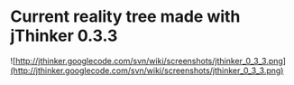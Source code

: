 # Current reality tree made with jThinker 0.3.3 #

![http://jthinker.googlecode.com/svn/wiki/screenshots/jthinker_0_3_3.png](http://jthinker.googlecode.com/svn/wiki/screenshots/jthinker_0_3_3.png)